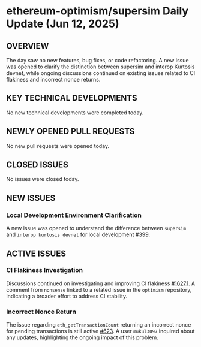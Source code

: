# ethereum-optimism/supersim Daily Update (Jun 12, 2025)
## OVERVIEW 
The day saw no new features, bug fixes, or code refactoring. A new issue was opened to clarify the distinction between supersim and interop Kurtosis devnet, while ongoing discussions continued on existing issues related to CI flakiness and incorrect nonce returns.

## KEY TECHNICAL DEVELOPMENTS
No new technical developments were completed today.

## NEWLY OPENED PULL REQUESTS
No new pull requests were opened today.

## CLOSED ISSUES
No issues were closed today.

## NEW ISSUES
### Local Development Environment Clarification
A new issue was opened to understand the difference between `supersim` and `interop kurtosis devnet` for local development [#399](https://github.com/ethereum-optimism/supersim/issues/399).

## ACTIVE ISSUES
### CI Flakiness Investigation
Discussions continued on investigating and improving CI flakiness [#16271](https://github.com/ethereum-optimism/supersim/issues/16271). A comment from `nonsense` linked to a related issue in the `optimism` repository, indicating a broader effort to address CI stability.

### Incorrect Nonce Return
The issue regarding `eth_getTransactionCount` returning an incorrect nonce for pending transactions is still active [#623](https://github.com/ethereum-optimism/supersim/issues/623). A user `mukul3097` inquired about any updates, highlighting the ongoing impact of this problem.